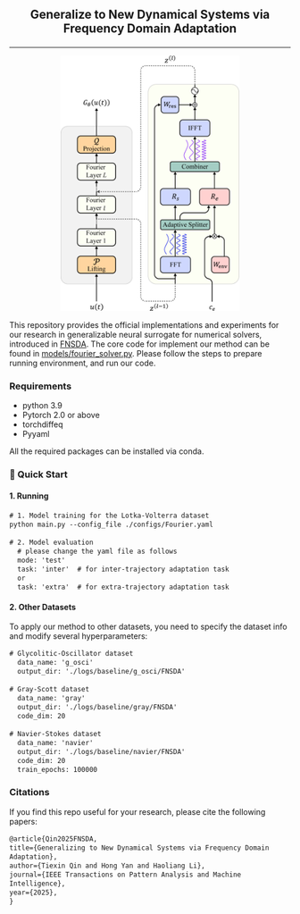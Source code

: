 <h2 align="center">
<p> Generalize to New Dynamical Systems via Frequency Domain Adaptation</p>
</h2>

---

<p align="center">
    <img width=320 src="./figs/framework.png">
    <!-- <br>Fig 1. The overview of network architecture for LSSAE.</br> -->
</p>

This repository provides the official implementations and experiments for our research in generalizable neural surrogate for numerical solvers, introduced in [FNSDA](https://ieeexplore.ieee.org/document/11045837). The core code for implement our method can be found in [models/fourier_solver.py](models/fourier_solver.py). Please follow the steps to prepare running environment, and run our code.


### Requirements

- python 3.9
- Pytorch 2.0 or above
- torchdiffeq
- Pyyaml

All the required packages can be installed via conda. 


### 🚀 Quick Start

#### 1. Running
```
# 1. Model training for the Lotka-Volterra dataset
python main.py --config_file ./configs/Fourier.yaml 

# 2. Model evaluation
  # please change the yaml file as follows
  mode: 'test'
  task: 'inter'  # for inter-trajectory adaptation task
  or
  task: 'extra'  # for extra-trajectory adaptation task
```


#### 2. Other Datasets

To apply our method to other datasets, you need to specify the dataset info and modify several hyperparameters:
```
# Glycolitic-Oscillator dataset
  data_name: 'g_osci'
  output_dir: './logs/baseline/g_osci/FNSDA'

# Gray-Scott dataset
  data_name: 'gray'
  output_dir: './logs/baseline/gray/FNSDA'
  code_dim: 20

# Navier-Stokes dataset
  data_name: 'navier'
  output_dir: './logs/baseline/navier/FNSDA'
  code_dim: 20
  train_epochs: 100000
```




### Citations
If you find this repo useful for your research, please cite the following papers:

    @article{Qin2025FNSDA,
    title={Generalizing to New Dynamical Systems via Frequency Domain Adaptation},
    author={Tiexin Qin and Hong Yan and Haoliang Li},
    journal={IEEE Transactions on Pattern Analysis and Machine Intelligence},
    year={2025},
    }
